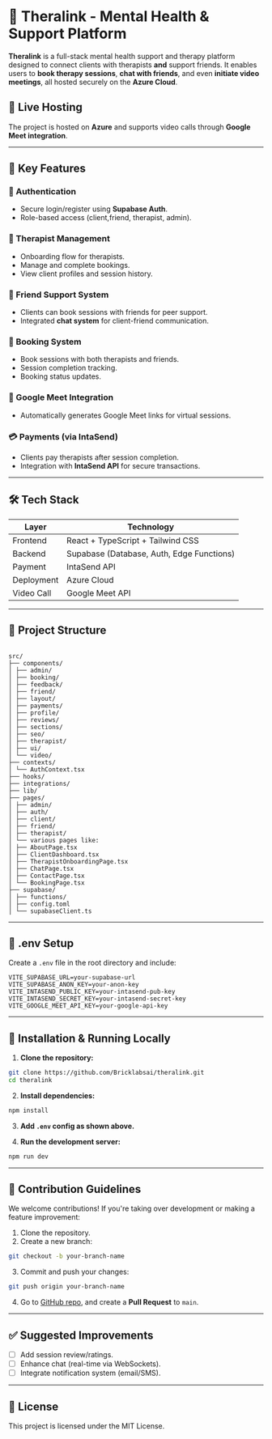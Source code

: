 # 🧠 Theralink - Mental Health & Support Platform

**Theralink** is a full-stack mental health support and therapy platform designed to connect clients with therapists **and** support friends. It enables users to **book therapy sessions**, **chat with friends**, and even **initiate video meetings**, all hosted securely on the **Azure Cloud**.

## 🔗 Live Hosting

The project is hosted on **Azure** and supports video calls through **Google Meet integration**.

---

## 🚀 Key Features

### 👥 Authentication

- Secure login/register using **Supabase Auth**.
- Role-based access (client,friend, therapist, admin).

### 💼 Therapist Management

- Onboarding flow for therapists.
- Manage and complete bookings.
- View client profiles and session history.

### 🤝 Friend Support System

- Clients can book sessions with friends for peer support.
- Integrated **chat system** for client-friend communication.

### 📆 Booking System

- Book sessions with both therapists and friends.
- Session completion tracking.
- Booking status updates.

### 🎥 Google Meet Integration

- Automatically generates Google Meet links for virtual sessions.

### 💳 Payments (via IntaSend)

- Clients pay therapists after session completion.
- Integration with **IntaSend API** for secure transactions.

---

## 🛠️ Tech Stack

| Layer      | Technology                                |
| ---------- | ----------------------------------------- |
| Frontend   | React + TypeScript + Tailwind CSS         |
| Backend    | Supabase (Database, Auth, Edge Functions) |
| Payment    | IntaSend API                              |
| Deployment | Azure Cloud                               |
| Video Call | Google Meet API                           |

---

## 📁 Project Structure

```

src/
├── components/
│ ├── admin/
│ ├── booking/
│ ├── feedback/
│ ├── friend/
│ ├── layout/
│ ├── payments/
│ ├── profile/
│ ├── reviews/
│ ├── sections/
│ ├── seo/
│ ├── therapist/
│ ├── ui/
│ └── video/
├── contexts/
│ └── AuthContext.tsx
├── hooks/
├── integrations/
├── lib/
├── pages/
│ ├── admin/
│ ├── auth/
│ ├── client/
│ ├── friend/
│ ├── therapist/
│ └── various pages like:
│ ├── AboutPage.tsx
│ ├── ClientDashboard.tsx
│ ├── TherapistOnboardingPage.tsx
│ ├── ChatPage.tsx
│ ├── ContactPage.tsx
│ └── BookingPage.tsx
├── supabase/
│ ├── functions/
│ ├── config.toml
│ └── supabaseClient.ts

```

---

## 📄 .env Setup

Create a `.env` file in the root directory and include:

```env
VITE_SUPABASE_URL=your-supabase-url
VITE_SUPABASE_ANON_KEY=your-anon-key
VITE_INTASEND_PUBLIC_KEY=your-intasend-pub-key
VITE_INTASEND_SECRET_KEY=your-intasend-secret-key
VITE_GOOGLE_MEET_API_KEY=your-google-api-key
```

---

## 🧪 Installation & Running Locally

1. **Clone the repository:**

```bash
git clone https://github.com/Bricklabsai/theralink.git
cd theralink
```

2. **Install dependencies:**

```bash
npm install
```

3. **Add `.env` config as shown above.**

4. **Run the development server:**

```bash
npm run dev
```

---

## 🧾 Contribution Guidelines

We welcome contributions! If you're taking over development or making a feature improvement:

1. Clone the repository.
2. Create a new branch:

```bash
git checkout -b your-branch-name
```

3. Commit and push your changes:

```bash
git push origin your-branch-name
```

4. Go to [GitHub repo](https://github.com/Bricklabsai/theralink.git), and create a **Pull Request** to `main`.

---

## ✅ Suggested Improvements

- [ ] Add session review/ratings.
- [ ] Enhance chat (real-time via WebSockets).
- [ ] Integrate notification system (email/SMS).

---

## 📜 License

This project is licensed under the MIT License.

